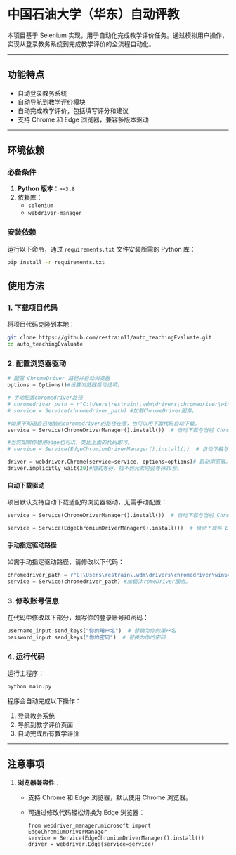 # 中国石油大学（华东）自动评教

本项目基于 Selenium 实现，用于自动化完成教学评价任务。通过模拟用户操作，实现从登录教务系统到完成教学评价的全流程自动化。

---

## 功能特点

- 自动登录教务系统
- 自动导航到教学评价模块
- 自动完成教学评价，包括填写评分和建议
- 支持 Chrome 和 Edge 浏览器，兼容多版本驱动

---

## 环境依赖

### 必备条件

1. **Python 版本**：`>=3.8`
2. 依赖库：
   - `selenium`
   - `webdriver-manager`

### 安装依赖

运行以下命令，通过 `requirements.txt` 文件安装所需的 Python 库：

```bash
pip install -r requirements.txt
```

## 使用方法

### 1. 下载项目代码

将项目代码克隆到本地：

```bash
git clone https://github.com/restrain11/auto_teachingEvaluate.git
cd auto_teachingEvaluate
```

### 2. 配置浏览器驱动

```python
# 配置 ChromeDriver 路径并启动浏览器
options = Options()#设置浏览器启动选项。

# 手动配置chromedriver路径
# chromedriver_path = r"C:\Users\restrain\.wdm\drivers\chromedriver\win64\131.0.6778.264\chromedriver-win32\chromedriver.exe"#指定ChromeDriver路径。
# service = Service(chromedriver_path) #加载ChromeDriver服务。

#如果不知道自己电脑的chromedriver的路径在哪，也可以用下面代码自动下载。
service = Service(ChromeDriverManager().install())  # 自动下载与当前 Chrome 版本匹配的驱动

#当然如果你想用edge也可以，类比上面的代码即可。
# service = Service(EdgeChromiumDriverManager().install())  # 自动下载与 Edge 版本匹配的驱动

driver = webdriver.Chrome(service=service, options=options)# 启动浏览器。
driver.implicitly_wait(20)#隐式等待，找不到元素时会等待20秒。
```

#### 自动下载驱动

项目默认支持自动下载适配的浏览器驱动，无需手动配置：

```python
service = Service(ChromeDriverManager().install())  # 自动下载与当前 Chrome 版本匹配的驱动
```

```python
service = Service(EdgeChromiumDriverManager().install())  # 自动下载与 Edge 版本匹配的驱动
```

#### 手动指定驱动路径

如需手动指定驱动路径，请修改以下代码：

```python
chromedriver_path = r"C:\Users\restrain\.wdm\drivers\chromedriver\win64\131.0.6778.264\chromedriver-win32\chromedriver.exe" #指定ChromeDriver路径。
service = Service(chromedriver_path) #加载ChromeDriver服务。
```

### 3. 修改账号信息

在代码中修改以下部分，填写你的登录账号和密码：

```python
username_input.send_keys("你的用户名")  # 替换为你的用户名
password_input.send_keys("你的密码")  # 替换为你的密码
```

### 4. 运行代码

运行主程序：

```python
python main.py
```

程序会自动完成以下操作：

1. 登录教务系统
2. 导航到教学评价页面
3. 自动完成所有教学评价

------

## 注意事项

1. **浏览器兼容性**：

   - 支持 Chrome 和 Edge 浏览器，默认使用 Chrome 浏览器。

   - 可通过修改代码轻松切换为 Edge 浏览器：

     ```
     from webdriver_manager.microsoft import EdgeChromiumDriverManager
     service = Service(EdgeChromiumDriverManager().install())
     driver = webdriver.Edge(service=service)
     ```
